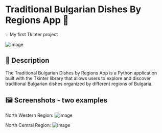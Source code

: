 # Traditional Bulgarian Dishes By Regions App 🥘
💡 My first Tkinter project

![image](https://github.com/rayapetkova/traditional-Bulgarian-dishes-by-regions-app/assets/122923696/7fab2c36-da1b-40e4-a2f9-e28a042f3596)


## 📖 Description

The Traditional Bulgarian Dishes by Regions App is a Python application built with the Tkinter library that allows users to explore and discover traditional Bulgarian dishes organized by different regions of Bulgaria.

## 🖼️ Screenshots - two examples

North Western Region:
![image](https://github.com/rayapetkova/traditional-Bulgarian-dishes-by-regions-app/assets/122923696/560d358a-6ffb-45e3-9f03-c75269494749)

North Central Region:
![image](https://github.com/rayapetkova/traditional-Bulgarian-dishes-by-regions-app/assets/122923696/295f054a-77d9-4c95-b5e1-1e439ba474b5)
